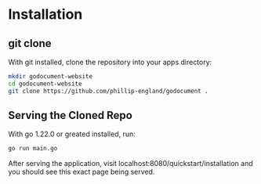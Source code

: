 # Installation

## git clone

With git installed, clone the repository into your apps directory:

```bash
mkdir godocument-website
cd godocument-website
git clone https://github.com/phillip-england/godocument .
```

## Serving the Cloned Repo

With go 1.22.0 or greated installed, run:

```bash
go run main.go
```

After serving the application, visit localhost:8080/quickstart/installation and you should see this exact page being served.